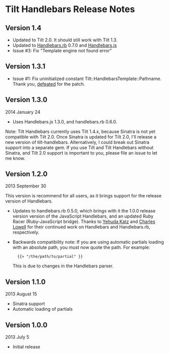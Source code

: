 Tilt Handlebars Release Notes
=============================

Version 1.4
-----------
* Updated to Tilt 2.0. It should still work with Tilt 1.3.
* Updated to [Handlebars.rb](https://github.com/cowboyd/handlebars.rb) 0.7.0 and [Handlebars.js](3.0)
* Issue #3: Fix "Template engine not found error"

Version 1.3.1
-------------

* Issue #1: Fix uninitialized constant Tilt::HandlebarsTemplate::Pathname. Thank you, [defeated](https://github.com/defeated) for the patch.


Version 1.3.0
-------------
2014 January 24

* Uses Handlebars.js 1.3.0, and handlebars.rb 0.6.0.

Note: Tilt Handlebars currently uses Tilt 1.4.x, because Sinatra is not yet 
compatible with Tilt 2.0. Once Sinatra is updated for Tilt 2.0, I'll release a 
new version of tilt-handlebars. Alternatively, I could break out Sinatra support
into a separate gem. If you use Tilt and Tilt Handlebars without Sinatra, and
Tilt 2.0 support is important to you, please file an issue to let me know.


Version 1.2.0
-------------
2013 September 30

This version is recommend for all users, as it brings support for the release 
version of Handlebars.

* Updates to handlebars.rb 0.5.0, which brings with it the 1.0.0 release
  version version of the JavaScript Handlebars, and an updated Ruby Racer
  (Ruby-JavaScript bridge). Thanks to [Yehuda Katz](https://github.com/wycats)
  and [Charles Lowell](https://github.com/cowboyd) for their continued work on 
  Handlebars and Handlebars.rb, respectively.

* Backwards compatibility note: If you are using automatic partials loading with
 an absolute path, you must now quote the path. For example:

		{{> "/the/path/to/partial" }}

	This is due to changes in the Handlebars parser.


Version 1.1.0
-------------
2013 August 15

* Sinatra support
* Automatic loading of partials


Version 1.0.0
-------------
2013 July 5

* Initial release
